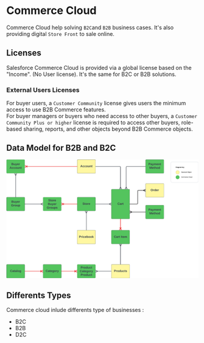 # Commerce Cloud
Commerce Cloud help solving `B2C`and `B2B` business cases. It's also providing digital `Store Front` to sale online.

## Licenses
Salesforce Commerce Cloud is provided via a global license based on the "Income". (No User license). It's the same for B2C or B2B solutions.

### External Users Licenses
For buyer users, a `Customer Community` license gives users the minimum access to use B2B Commerce features.\
For buyer managers or buyers who need access to other buyers, a `Customer Community Plus or higher` license is required to access other buyers, role-based sharing, reports, and other objects beyond B2B Commerce objects.

## Data Model for B2B and B2C
![Data Model](../../Images/CTA%20-%20Diagrams%20-%20CC%20-%20B2B%20&%20B2C.png)

## Differents Types
Commerce cloud inlude differents type of businesses : 
- B2C
- B2B
- D2C
